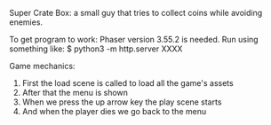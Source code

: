 Super Crate Box: a small guy that tries to collect coins while avoiding enemies.


To get program to work:
Phaser version 3.55.2 is needed.
Run using something like:
$ python3 -m http.server XXXX


Game mechanics:
1. First the load scene is called to load all the game's assets
2. After that the menu is shown
3. When we press the up arrow key the play scene starts
4. And when the player dies we go back to the menu
